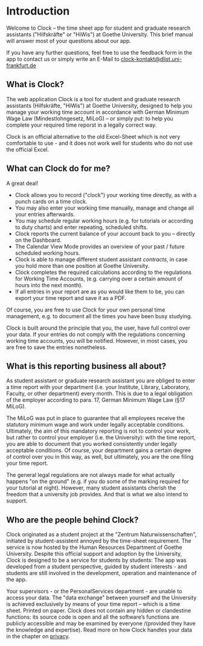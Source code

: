 # Introduction

Welcome to Clock – the time sheet app for student and graduate research assistants \("Hilfskräfte" or "HiWis"\) at Goethe University. This brief manual will answer most of your questions about our app. 

If you have any further questions, feel free to use the feedback form in the app to contact us or simply write an E-Mail to clock-kontakt@dlist.uni-frankfurt.de

## What is Clock?

The web application Clock is a tool for student and graduate research assistants \(Hilfskräfte, "HiWis"\) at Goethe University, designed to help you manage your working time account in accordance with German Minimum Wage Law \(Mindestlohngesetz, MiLoG\) – or simply put: to help you complete your required time reporst in a legally correct way.

Clock is an official alternative to the old Excel-Sheet which is not very comfortable to use - and it does not work well for students who do not use the official Excel.

## What can Clock do for me?

A great deal!

* Clock allows you to record \("clock"\) your working time directly, as with a punch cards on a time clock.
* You may also enter your working time manually, manage and change all your entries afterwards.
* You may schedule regular working hours \(e.g. for tutorials or according to duty charts\) and enter repeating, scheduled shifts.
* Clock reports the current balance of your account back to you – directly on the Dashboard.
* The Calendar View Mode provides an overview of your past / future scheduled working hours.
* Clock is able to manage different student assistant _contracts_, in case you hold more than one position at Goethe University.
* Clock completes the required calculations according to the regulations for Working Time Accounts, \(e.g. carrying over a certain amount of hours into the next month\).
* If all entries in your report are as you would like them to be, you can export your time report and save it as a PDF.

Of course, you are free to use Clock for your own personal time management, e.g. to document all the times you have been busy studying.

Clock is built around the principle that you, the user, have full control over your data. If your entries do not comply with the regulations concerning working time accounts, you will be notified. However, in most cases, you are free to save the entries nonetheless.

## What is this reporting business all about?

As student assistant or graduate research assistant you are obliged to enter a time report with your department \(i.e. your Institute, Library, Laboratory, Faculty, or other department\) every month. This is due to a legal obligation of the employer according to para. 17, German Minimum Wage Law \(§17 MiLoG\).

The MiLoG was put in place to guarantee that all employees receive the statutory minimum wage and work under legally acceptable conditions. Ultimately, the aim of this mandatory reporting is not to control your work, but rather to control your employer \(i.e. the University\): with the time report, you are able to document that you worked consistently under legally acceptable conditions. Of course, your department gains a certain degree of control over you in this way, as well, but ultimately, you are the one filing your time report.

The general legal regulations are not always made for what actually happens "on the ground" \(e.g. if you do some of the marking required for your tutorial at night\). However, many student assistants cherish the freedom that a university job provides. And that is what we also intend to support.

## Who are the people behind Clock?

Clock originated as a student project at the "Zentrum Naturwissenschaften", initiated by student-assistent annoyed by the time-sheet requirement. The service is now hosted by the Human Resources Department of Goethe University. Despite this official support and adoption by the University, Clock is designed to be a service for students by students: The app was developed from a student perspective, guided by student interests - and students are still involved in the development, operation and maintenance of the app.

Your supervisors - or the PersonalServices department - are unable to access your data. The "data exchange" between yourself and the University is achieved exclusively by means of your time report – which is a time sheet. Printed on paper. Clock does not contain any hidden or clandestine functions: its source code is open and all the software’s functions are publicly accessible and may be examined by everyone /\(provided they have the knowledge and expertise\). Read more on how Clock handles your data in the chapter on [privacy](privacy.md).


